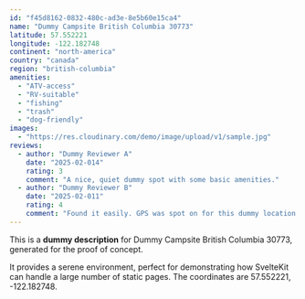 ```yaml
---
id: "f45d8162-0832-480c-ad3e-8e5b60e15ca4"
name: "Dummy Campsite British Columbia 30773"
latitude: 57.552221
longitude: -122.182748
continent: "north-america"
country: "canada"
region: "british-columbia"
amenities:
  - "ATV-access"
  - "RV-suitable"
  - "fishing"
  - "trash"
  - "dog-friendly"
images:
  - "https://res.cloudinary.com/demo/image/upload/v1/sample.jpg"
reviews:
  - author: "Dummy Reviewer A"
    date: "2025-02-014"
    rating: 3
    comment: "A nice, quiet dummy spot with some basic amenities."
  - author: "Dummy Reviewer B"
    date: "2025-02-011"
    rating: 4
    comment: "Found it easily. GPS was spot on for this dummy location."
---
```


This is a **dummy description** for Dummy Campsite British Columbia 30773, generated for the proof of concept.

It provides a serene environment, perfect for demonstrating how SvelteKit can handle a large number of static pages. The coordinates are 57.552221, -122.182748.
